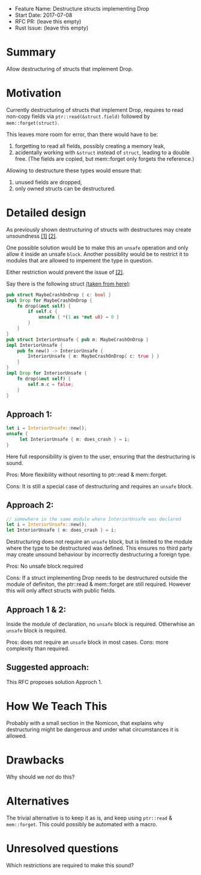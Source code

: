 - Feature Name: Destructure structs implementing Drop
- Start Date: 2017-07-08
- RFC PR: (leave this empty)
- Rust Issue: (leave this empty)

# Summary
[summary]: #summary

Allow destructuring of structs that implement Drop.

# Motivation
[motivation]: #motivation

Currently destructuring of structs that implement Drop, requires to read non-copy fields via 
`ptr::read(&struct.field)` followed by `mem::forget(struct)`.

This leaves more room for error, than there would have to be: 
1.  forgetting to read all fields, possibly creating a memory leak,
2.  acidentally working with `&struct` instead of `struct`, leading to a double free.
     (The fields are copied, but mem::forget only forgets the reference.)

Allowing to destructure these types would ensure that:
1.  unused fields are dropped,
2.  only owned structs can be destructured.

# Detailed design
[design]: #detailed-design

As 
previously shown destructuring of structs with destructures may create unsoundness
[[1]](https://github.com/rust-lang/rust/issues/3147)
[[2]](https://github.com/rust-lang/rust/issues/26940).

One possible solution would be to make this an `unsafe` operation and only allow it inside an unsafe `block`.
Another possiblity would be to restrict it to modules that are allowed to impement the type in question.

Either restriction would prevent the issue of [[2]](https://github.com/rust-lang/rust/issues/26940).

Say there is the following struct [(taken from here)](https://github.com/rust-lang/rust/issues/26940#issuecomment-120502565):
```rust
pub struct MaybeCrashOnDrop { c: bool }
impl Drop for MaybeCrashOnDrop {
    fn drop(&mut self) {
        if self.c {
            unsafe { *(1 as *mut u8) = 0 }
        }
    }
}
pub struct InteriorUnsafe { pub m: MaybeCrashOnDrop }
impl InteriorUnsafe {
    pub fn new() -> InteriorUnsafe {
        InteriorUnsafe { m: MaybeCrashOnDrop{ c: true } }
    }
}
impl Drop for InteriorUnsafe {
    fn drop(&mut self) {
        self.m.c = false;
    }
}
```

## Approach 1:
```rust
let i = InteriorUnsafe::new();
unsafe {
     let InteriorUnsafe { m: does_crash } = i;
}
```
Here full responsibility is given to the user, ensuring that the destructuring is sound.

Pros: More flexibility without resorting to ptr::read & mem::forget.

Cons: It is still a special case of destructuring and requires an `unsafe` block.

## Approach 2:
```rust
// somewhere in the same module where InteriorUnsafe was declared
let i = InteriorUnsafe::new();
let InteriorUnsafe { m: does_crash } = i;
```
Destructuring does not require an `unsafe` block, but is limited to the module where the type to be destructured was defined.
This ensures no third party may create unsound behaviour by incorrectly destructuring a foreign type.

Pros: No unsafe block required

Cons: If a struct implementing Drop needs to be destructured outside the module of definiton, the ptr::read & mem::forget are still required. However this will only affect structs with public fields.

## Approach 1 & 2:
Inside the module of declaration, no `unsafe` block is required. Otherwhise an `unsafe` block is required.

Pros: does not require an `unsafe` block in most cases.
Cons: more complexity than required.

## Suggested approach: 
This RFC proposes solution Approch 1.

# How We Teach This
[how-we-teach-this]: #how-we-teach-this

Probably with a small section in the Nomicon, that explains why destructuring might be dangerous and under what circumstances it is allowed.

# Drawbacks
[drawbacks]: #drawbacks

Why should we *not* do this?

# Alternatives
[alternatives]: #alternatives

The trivial alternative is to keep it as is, and keep using `ptr::read` & `mem::forget`.
This could possibly be automated with a macro.

# Unresolved questions
[unresolved]: #unresolved-questions

Which restrictions are required to make this sound?

